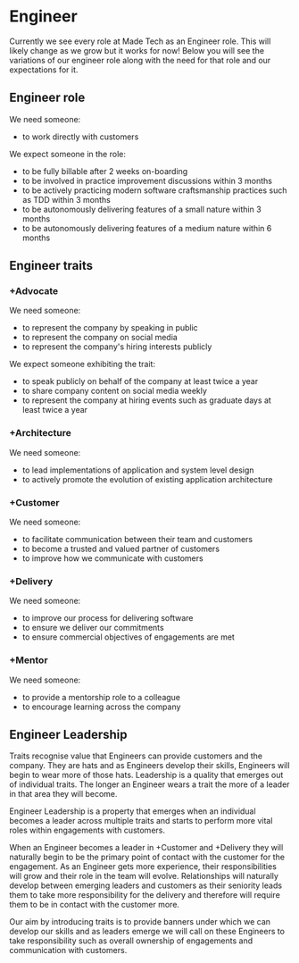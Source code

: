 # Engineer

Currently we see every role at Made Tech as an Engineer role. This will likely
change as we grow but it works for now! Below you will see the variations of
our engineer role along with the need for that role and our expectations for it.

## Engineer role

We need someone:

- to work directly with customers

We expect someone in the role:

- to be fully billable after 2 weeks on-boarding
- to be involved in practice improvement discussions within 3 months
- to be actively practicing modern software craftsmanship practices such as TDD within 3 months
- to be autonomously delivering features of a small nature within 3 months
- to be autonomously delivering features of a medium nature within 6 months

## Engineer traits

### +Advocate

We need someone:

 - to represent the company by speaking in public
 - to represent the company on social media
 - to represent the company's hiring interests publicly

We expect someone exhibiting the trait:

 - to speak publicly on behalf of the company at least twice a year
 - to share company content on social media weekly
 - to represent the company at hiring events such as graduate days at least twice a year

### +Architecture

We need someone:

 - to lead implementations of application and system level design
 - to actively promote the evolution of existing application architecture

### +Customer

We need someone:

 - to facilitate communication between their team and customers
 - to become a trusted and valued partner of customers
 - to improve how we communicate with customers


### +Delivery

We need someone:

 - to improve our process for delivering software
 - to ensure we deliver our commitments
 - to ensure commercial objectives of engagements are met

### +Mentor

We need someone:

 - to provide a mentorship role to a colleague
 - to encourage learning across the company

## Engineer Leadership

Traits recognise value that Engineers can provide customers and the company. They are hats and as Engineers develop their skills, Engineers will begin to wear more of those hats. Leadership is a quality that emerges out of individual traits. The longer an Engineer wears a trait the more of a leader in that area they will become.

Engineer Leadership is a property that emerges when an individual becomes a leader across multiple traits and starts to perform more vital roles within engagements with customers.

When an Engineer becomes a leader in +Customer and +Delivery they will naturally begin to be the primary point of contact with the customer for the engagement. As an Engineer gets more experience, their responsibilities will grow and their role in the team will evolve. Relationships will naturally develop between emerging leaders and customers as their seniority leads them to take more responsibility for the delivery and therefore will require them to be in contact with the customer more.

Our aim by introducing traits is to provide banners under which we can develop our skills and as leaders emerge we will call on these Engineers to take responsibility such as overall ownership of engagements and communication with customers.

